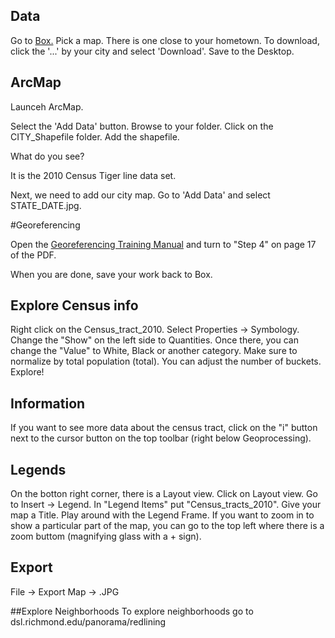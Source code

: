 
## Data

Go to [Box.](https://richmond.box.com/s/fdx37gk9zeug25ay39d917pe8skej65v) Pick a map. There is one close to your hometown. 
To download, click the  '...' by your city and select 'Download'. Save to the Desktop.

## ArcMap

Launceh ArcMap. 

Select the 'Add Data' button.  Browse to your folder. Click on the CITY_Shapefile folder.  Add the shapefile. 

What do you see?

It is the 2010 Census Tiger line data set.

Next, we need to add our city map.  Go to 'Add Data' and select STATE_DATE.jpg.

#Georeferencing

Open the [ Georeferencing Training Manual](https://github.com/introdh2016/other/blob/master/HOLC%20Georeferencing%20Training%20Manual.pdf) and turn to "Step 4" on page 17 of the PDF.

When you are done, save your work back to Box. 

##  Explore Census info

Right click on the Census_tract_2010. Select Properties -> Symbology. Change the "Show" on the left side to Quantities. Once there, you can change the "Value" to White, Black or another category. Make sure to normalize by total population (total). You can adjust the number of buckets. Explore!

## Information
 If you want to see more data about the census tract,  click on the "i" button next to the cursor button on the top toolbar (right below Geoprocessing). 
 
## Legends
On the botton right corner, there is a Layout view.  Click on Layout view.   Go to Insert -> Legend.  In "Legend Items" put "Census_tracts_2010".   Give your map a Title.  Play around with the Legend Frame.   If you want to zoom in to show a particular part of the map, you can go to the top left where there is a zoom buttom (magnifying glass with a + sign). 
 
## Export 
 File -> Export Map -> .JPG
 
##Explore Neighborhoods
To explore neighborhoods go to dsl.richmond.edu/panorama/redlining
 

